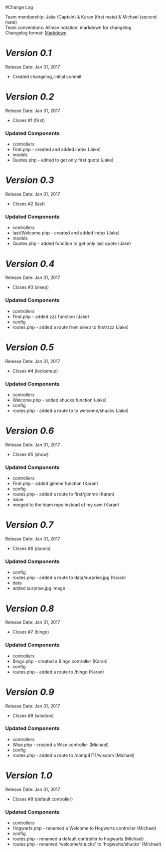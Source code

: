 #Change Log

Team membership:  Jake (Captain) & Karan (first mate) & Michael (second mate)  
Team conventions: Allman notation, markdown for changelog  
Changelog format: [Markdown](https://github.com/adam-p/markdown-here/wiki/Markdown-Cheatsheet) 

# *Version 0.1*
Release Date: Jan 31, 2017

- Created changelog, initial commit



# *Version 0.2*
Release Date: Jan 31, 2017

- Closes #1 (first)

### Updated Components 
- controllers 
 - First.php - created and added index (Jake)
- models
 - Quotes.php - edited to get only first quote (Jake)



# *Version 0.3*
Release Date: Jan 31, 2017

- Closes #2 (last)

### Updated Components 
- controllers 
 - last/Welcome.php - created and added index (Jake)
- models
 - Quotes.php - added function to get only last quote (Jake)
 


# *Version 0.4*
Release Date: Jan 31, 2017

- Closes #3 (sleep)

### Updated Components 
- controllers 
 - First.php - added zzz function (Jake)
- config
 - routes.php - added a route from sleep to first/zzz (Jake)



# *Version 0.5*
Release Date: Jan 31, 2017

- Closes #4 (lockemup)

### Updated Components 
- controllers 
 - Welcome.php - added shucks function (Jake)
- config
 - routes.php - added a route to to welcome/shucks (Jake)



# *Version 0.6*
Release Date: Jan 31, 2017

- Closes #5 (show)

### Updated Components 
- controllers 
 - First.php - added gimme function (Karan)
- config
 - routes.php - added a route to first/gimme (Karan)
- issue
 - merged to the team repo instead of my own (Karan)



# *Version 0.7*
Release Date: Jan 31, 2017

- Closes #6 (dunno)

### Updated Components 
- config
 - routes.php - added a route to data/surprise.jpg (Karan)
- data
 - added surprise.jpg image



# *Version 0.8*
Release Date: Jan 31, 2017

- Closes #7 (bingo)

### Updated Components 
- controllers 
 - Bingo.php - created a Bingo controller (Karan)
- config
 - routes.php - added a route to /bingo (Karan)



# *Version 0.9*
Release Date: Jan 31, 2017

- Closes #8 (wisdom)

### Updated Components 
- controllers 
 - Wise.php - created a Wise controller (Michael)
- config
 - routes.php - added a route to /comp4711/wisdom (Michael)



# *Version 1.0*
Release Date: Jan 31, 2017

- Closes #9 (default controller)

### Updated Components 
- controllers 
 - Hogwarts.php - renamed a Welcome to Hogwarts controller (Michael)
- config
 - routes.php - renamed a default controller to hogwarts (Michael)
 - routes.php - renamed 'welcome/shucks' to 'hogwarts/shucks' (Michael)